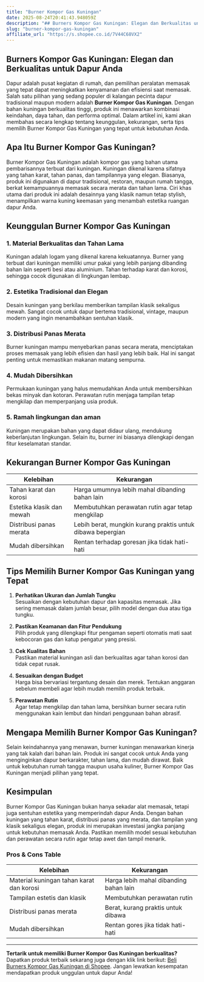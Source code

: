 ```yaml
---
title: "Burner Kompor Gas Kuningan"
date: 2025-08-24T20:41:43.948059Z
description: "## Burners Kompor Gas Kuningan: Elegan dan Berkualitas untuk Dapur Anda..."
slug: "burner-kompor-gas-kuningan"
affiliate_url: "https://s.shopee.co.id/7V44C68VX2"
---
```

## Burners Kompor Gas Kuningan: Elegan dan Berkualitas untuk Dapur Anda

Dapur adalah pusat kegiatan di rumah, dan pemilihan peralatan memasak yang tepat dapat meningkatkan kenyamanan dan efisiensi saat memasak. Salah satu pilihan yang sedang populer di kalangan pecinta dapur tradisional maupun modern adalah **Burner Kompor Gas Kuningan**. Dengan bahan kuningan berkualitas tinggi, produk ini menawarkan kombinasi keindahan, daya tahan, dan performa optimal. Dalam artikel ini, kami akan membahas secara lengkap tentang keunggulan, kekurangan, serta tips memilih Burner Kompor Gas Kuningan yang tepat untuk kebutuhan Anda.

## Apa Itu Burner Kompor Gas Kuningan?

Burner Kompor Gas Kuningan adalah kompor gas yang bahan utama pembarisannya terbuat dari kuningan. Kuningan dikenal karena sifatnya yang tahan karat, tahan panas, dan tampilannya yang elegan. Biasanya, produk ini digunakan di dapur tradisional, restoran, maupun rumah tangga, berkat kemampuannya memasak secara merata dan tahan lama. Ciri khas utama dari produk ini adalah desainnya yang klasik namun tetap stylish, menampilkan warna kuning keemasan yang menambah estetika ruangan dapur Anda.

## Keunggulan Burner Kompor Gas Kuningan

### 1. Material Berkualitas dan Tahan Lama
Kuningan adalah logam yang dikenal karena kekuatannya. Burner yang terbuat dari kuningan memiliki umur pakai yang lebih panjang dibanding bahan lain seperti besi atau aluminium. Tahan terhadap karat dan korosi, sehingga cocok digunakan di lingkungan lembap.

### 2. Estetika Tradisional dan Elegan
Desain kuningan yang berkilau memberikan tampilan klasik sekaligus mewah. Sangat cocok untuk dapur bertema tradisional, vintage, maupun modern yang ingin menambahkan sentuhan klasik.

### 3. Distribusi Panas Merata
Burner kuningan mampu menyebarkan panas secara merata, menciptakan proses memasak yang lebih efisien dan hasil yang lebih baik. Hal ini sangat penting untuk memastikan makanan matang sempurna.

### 4. Mudah Dibersihkan
Permukaan kuningan yang halus memudahkan Anda untuk membersihkan bekas minyak dan kotoran. Perawatan rutin menjaga tampilan tetap mengkilap dan memperpanjang usia produk.

### 5. Ramah lingkungan dan aman
Kuningan merupakan bahan yang dapat didaur ulang, mendukung keberlanjutan lingkungan. Selain itu, burner ini biasanya dilengkapi dengan fitur keselamatan standar.

## Kekurangan Burner Kompor Gas Kuningan

| Kelebihan | Kekurangan |
|------------|--------------|
| Tahan karat dan korosi | Harga umumnya lebih mahal dibanding bahan lain |
| Estetika klasik dan mewah | Membutuhkan perawatan rutin agar tetap mengkilap |
| Distribusi panas merata | Lebih berat, mungkin kurang praktis untuk dibawa bepergian |
| Mudah dibersihkan | Rentan terhadap goresan jika tidak hati-hati |

## Tips Memilih Burner Kompor Gas Kuningan yang Tepat

1. **Perhatikan Ukuran dan Jumlah Tungku**  
Sesuaikan dengan kebutuhan dapur dan kapasitas memasak. Jika sering memasak dalam jumlah besar, pilih model dengan dua atau tiga tungku.

2. **Pastikan Keamanan dan Fitur Pendukung**  
Pilih produk yang dilengkapi fitur pengaman seperti otomatis mati saat kebocoran gas dan katup pengatur yang presisi.

3. **Cek Kualitas Bahan**  
Pastikan material kuningan asli dan berkualitas agar tahan korosi dan tidak cepat rusak.

4. **Sesuaikan dengan Budget**  
Harga bisa bervariasi tergantung desain dan merek. Tentukan anggaran sebelum membeli agar lebih mudah memilih produk terbaik.

5. **Perawatan Rutin**  
Agar tetap mengkilap dan tahan lama, bersihkan burner secara rutin menggunakan kain lembut dan hindari penggunaan bahan abrasif.

## Mengapa Memilih Burner Kompor Gas Kuningan?

Selain keindahannya yang menawan, burner kuningan menawarkan kinerja yang tak kalah dari bahan lain. Produk ini sangat cocok untuk Anda yang menginginkan dapur berkarakter, tahan lama, dan mudah dirawat. Baik untuk kebutuhan rumah tangga maupun usaha kuliner, Burner Kompor Gas Kuningan menjadi pilihan yang tepat.

## Kesimpulan

Burner Kompor Gas Kuningan bukan hanya sekadar alat memasak, tetapi juga sentuhan estetika yang memperindah dapur Anda. Dengan bahan kuningan yang tahan karat, distribusi panas yang merata, dan tampilan yang klasik sekaligus elegan, produk ini merupakan investasi jangka panjang untuk kebutuhan memasak Anda. Pastikan memilih model sesuai kebutuhan dan perawatan secara rutin agar tetap awet dan tampil menarik.

### Pros & Cons Table

| Kelebihan | Kekurangan |
|------------|--------------|
| Material kuningan tahan karat dan korosi | Harga lebih mahal dibanding bahan lain |
| Tampilan estetis dan klasik | Membutuhkan perawatan rutin |
| Distribusi panas merata | Berat, kurang praktis untuk dibawa |
| Mudah dibersihkan | Rentan gores jika tidak hati-hati |

---

**Tertarik untuk memiliki Burner Kompor Gas Kuningan berkualitas?** Dapatkan produk terbaik sekarang juga dengan klik link berikut: [Beli Burners Kompor Gas Kuningan di Shopee](https://s.shopee.co.id/7V44C68VX2). Jangan lewatkan kesempatan mendapatkan produk unggulan untuk dapur Anda!
